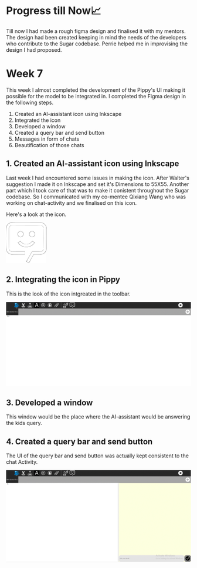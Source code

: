 # Progress till Now📈
Till now I had made a rough figma design and finalised it with my mentors. The design had been created keeping in mind the needs of the developers who contribute to the Sugar codebase. Perrie helped me in improvising the design I had proposed.

# Week 7
This week I almost completed the development of the Pippy's UI making it possible for the model to be integrated in. I completed the Figma design in the following steps.
1. Created an AI-assistant icon using Inkscape
2. Integrated the icon
3. Developed a window
4. Created a query bar and send button
5. Messages in form of chats
6. Beautification of those chats

## 1. Created an AI-assistant icon using Inkscape
Last week I had encountered some issues in making the icon. After Walter's suggestion I made it on Inkscape and set it's Dimensions to 55X55. Another part which I took care of that was to make it conistent throughout the Sugar codebase. So I communicated with my co-mentee Qixiang Wang who was working on chat-activity and we finalised on this icon.

Here's a look at the icon.

![](https://github.com/kshitijdshah99/Pippy_Activity/blob/main/Output/Pippy's%20AI-assistant.svg)

## 2. Integrating the icon in Pippy
This is the look of the icon intgreated in the toolbar. 

![](https://github.com/kshitijdshah99/Pippy_Activity/blob/main/Output/Icon%20in%20Pippy.gif)

## 3. Developed a window
This window would be the place where the AI-assistant would be answering the kids query.

## 4. Created a query bar and send button
The UI of the query bar and send button was actually kept consistent to the chat Activity.

![](https://github.com/kshitijdshah99/Pippy_Activity/blob/main/Output/Window%20in%20Pippy.gif)
